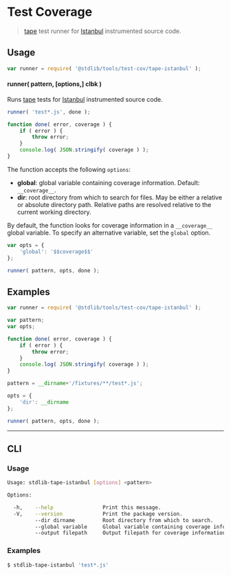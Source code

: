 # Test Coverage

> [tape][tape] test runner for [Istanbul][istanbul] instrumented source code.

<section class="usage">

## Usage

```javascript
var runner = require( '@stdlib/tools/test-cov/tape-istanbul' );
```

#### runner( pattern, \[options,] clbk )

Runs [tape][tape] tests for [Istanbul][istanbul] instrumented source code.

```javascript
runner( 'test*.js', done );

function done( error, coverage ) {
    if ( error ) {
        throw error;
    }
    console.log( JSON.stringify( coverage ) );
}
```

The function accepts the following `options`:

-   **global**: global variable containing coverage information. Default: `__coverage__`.
-   **dir**: root directory from which to search for files. May be either a relative or absolute directory path. Relative paths are resolved relative to the current working directory.

By default, the function looks for coverage information in a `__coverage__` global variable. To specify an alternative variable, set the `global` option.

```javascript
var opts = {
    'global': '$$coverage$$'
};

runner( pattern, opts, done );
```

</section>

<!-- /.usage -->

<section class="examples">

## Examples

<!-- eslint-disable no-path-concat -->

```javascript
var runner = require( '@stdlib/tools/test-cov/tape-istanbul' );

var pattern;
var opts;

function done( error, coverage ) {
    if ( error ) {
        throw error;
    }
    console.log( JSON.stringify( coverage ) );
}

pattern = __dirname+'/fixtures/**/test*.js';

opts = {
    'dir': __dirname
};

runner( pattern, opts, done );
```

</section>

<!-- /.examples -->

* * *

<section class="cli">

## CLI

<section class="usage">

### Usage

```bash
Usage: stdlib-tape-istanbul [options] <pattern>

Options:

  -h,    --help                Print this message.
  -V,    --version             Print the package version.
         --dir dirname         Root directory from which to search.
         --global variable     Global variable containing coverage information.
         --output filepath     Output filepath for coverage information.
```

</section>

<!-- /.usage -->

<section class="examples">

### Examples

```bash
$ stdlib-tape-istanbul 'test*.js'
```

</section>

<!-- /.examples -->

</section>

<!-- /.cli -->

<section class="links">

[tape]: https://github.com/substack/tape

[istanbul]: https://github.com/gotwarlost/istanbul

</section>

<!-- /.links -->
